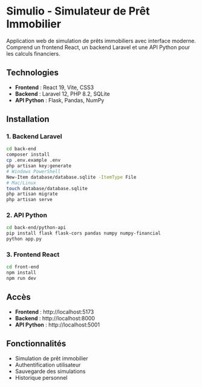 # Simulio - Simulateur de Prêt Immobilier

Application web de simulation de prêts immobiliers avec interface moderne. Comprend un frontend React, un backend Laravel et une API Python pour les calculs financiers.

## Technologies

- **Frontend** : React 19, Vite, CSS3
- **Backend** : Laravel 12, PHP 8.2, SQLite
- **API Python** : Flask, Pandas, NumPy

## Installation

### 1. Backend Laravel

```bash
cd back-end
composer install
cp .env.example .env
php artisan key:generate
# Windows PowerShell
New-Item database/database.sqlite -ItemType File
# Mac/Linux
touch database/database.sqlite
php artisan migrate
php artisan serve
```

### 2. API Python

```bash
cd back-end/python-api
pip install flask flask-cors pandas numpy numpy-financial
python app.py
```

### 3. Frontend React

```bash
cd front-end
npm install
npm run dev
```

## Accès

- **Frontend** : http://localhost:5173
- **Backend** : http://localhost:8000
- **API Python** : http://localhost:5001

## Fonctionnalités

- Simulation de prêt immobilier
- Authentification utilisateur
- Sauvegarde des simulations
- Historique personnel
